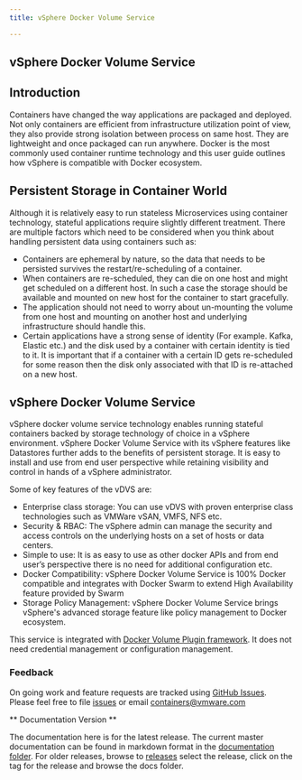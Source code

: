 ```yaml
---
title: vSphere Docker Volume Service

---
```




## vSphere Docker Volume Service

## Introduction

Containers have changed the way applications are packaged and deployed. Not only containers are efficient from infrastructure utilization point of view, they also provide strong isolation between process on same host. They are lightweight and once packaged can run anywhere. Docker is the most commonly used container runtime technology and this user guide outlines how vSphere is compatible with Docker ecosystem. 

## Persistent Storage in Container World

Although it is relatively easy to run stateless Microservices using container technology, stateful applications require slightly different treatment. There are multiple factors which need to be considered when you think about handling persistent data using containers such as:

* Containers are ephemeral by nature, so the data that needs to be persisted survives the restart/re-scheduling of a container.
* When containers are re-scheduled, they can die on one host and might get scheduled on a different host. In such a case the storage should be available and mounted on new host for the container to start gracefully.
* The application should not need to worry about un-mounting the volume from one host and mounting on another host and underlying infrastructure should handle this.
* Certain applications have a strong sense of identity (For example. Kafka, Elastic etc.) and the disk used by a container with certain identity is tied to it. It is important that if a container with a certain ID gets re-scheduled for some reason then the disk only associated with that ID is re-attached on a new host.

## vSphere Docker Volume Service
vSphere docker volume service technology enables running stateful containers backed by storage technology of choice in a vSphere environment. vSphere Docker Volume Service with its vSphere features like Datastores further adds to the benefits of persistent storage. It is easy to install and use from end user perspective while retaining visibility and control in hands of a vSphere administrator.

Some of key features of the vDVS are:

* Enterprise class storage: You can use vDVS with proven enterprise class technologies such as VMWare vSAN, VMFS, NFS etc. 
* Security & RBAC: The vSphere admin can manage the security and access controls on the underlying hosts on a set of hosts or data centers.
* Simple to use: It is as easy to use as other docker APIs and from end user’s perspective there is no need for additional configuration etc.
* Docker Compatibility: vSphere Docker Volume Service is 100% Docker compatible and integrates with Docker Swarm to extend High Availability feature provided by Swarm
* Storage Policy Management: vSphere Docker Volume Service brings vSphere's advanced storage feature like policy management to Docker ecosystem.

This service is integrated with [Docker Volume Plugin framework](https://docs.docker.com/engine/extend/plugins_volume/). It does not need credential management or configuration management. 

<div class="panel panel-info">
  <div class="panel-heading">
    <h3 class="panel-title">Feedback</h3>
  </div>
  <div class="panel-body">
        On going work and feature requests are tracked using <a href="https://github.com/vmware/docker-volume-vsphere/issues">GitHub Issues</a>. Please feel free to file <a href="https://github.com/vmware/docker-volume-vsphere/issues">issues</a> or email <a href ="mailto:containers@vmware.com">containers@vmware.com</a>
  </div>
</div>

** Documentation Version **

The documentation here is for the latest release. The current master documentation can be found in markdown format in the [documentation folder](https://github.com/vmware/docker-volume-vsphere/tree/master/docs). For older releases, browse to [releases](https://github.com/vmware/docker-volume-vsphere/releases) select the release, click on the tag for the release and browse the docs folder.

